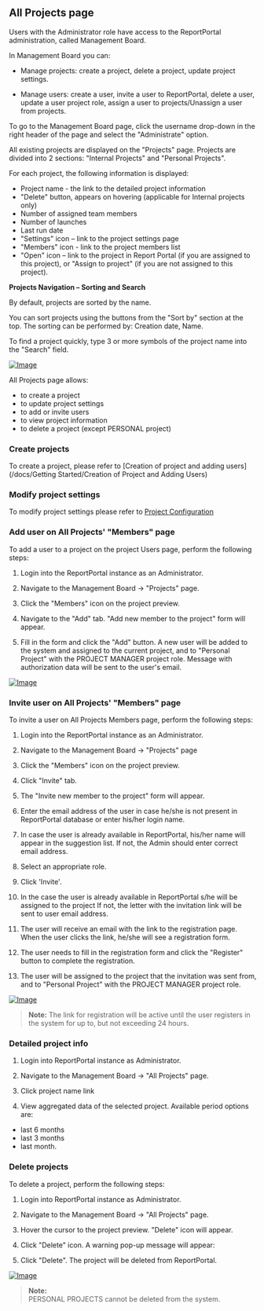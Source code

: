## All Projects page

Users with the Administrator role have access to the ReportPortal
administration, called Management Board.

In Management Board you can:

- Manage projects: create a project, delete a project, update project settings.

- Manage users: create a user, invite a user to ReportPortal, delete a user,
update a user project role, assign a user to projects/Unassign a user from
projects.

To go to the Management Board page, click the username drop-down in the
right header of the page and select the "Administrate" option.

All existing projects are displayed on the "Projects" page. Projects are
divided into 2 sections: "Internal Projects" and "Personal Projects".

For each project, the following information is displayed:

- Project name - the link to the detailed project information
- "Delete" button, appears on hovering (applicable for Internal projects only)
- Number of assigned team members
- Number of launches
- Last run date
- "Settings" icon – link to the project settings page
- "Members" icon - link to the project members list
- "Open" icon – link to the project in Report Portal (if you are assigned
    to this project), or "Assign to project" (if you are not assigned to this
    project).

**Projects Navigation – Sorting and Search**

By default, projects are sorted by the name.

You can sort projects using the buttons from the "Sort by" section at the top.
The sorting can be performed by: Creation date, Name.

To find a project quickly, type 3 or more symbols of the project name into the
"Search" field.

[ ![Image](Images/userGuide/managingProjects/generalView.png) ](https://youtu.be/ss-a39f5A9M)

All Projects page allows:
 - to create a project
 - to update project settings
 - to add or invite users
 - to view project information
 - to delete a project (except PERSONAL project)

### Create projects

To create a project, please refer to [Creation of project and adding users](/docs/Getting Started/Creation of Project and Adding Users)

### Modify project settings

To modify project settings please refer to [Project Configuration](https://reportportal.io/docs/Project-configuration)

### Add user on All Projects' "Members" page

To add a user to a project on the project Users page, perform the following steps:

1. Login into the ReportPortal instance as an Administrator.

2. Navigate to the Management Board -\> "Projects" page.

3. Click the "Members" icon on the project preview.

4. Navigate to the "Add" tab. "Add new member to the project" form will
    appear.

5. Fill in the form and click the "Add" button. A new user will be added
    to the system and assigned to the current project, and to "Personal Project" with the PROJECT MANAGER project role. Message with authorization data will be sent to the user's email.

[ ![Image](Images/userGuide/manageUsers/addUserFromProjectMembersPage.png) ](https://youtu.be/nkJmxlMfR1Q)


### Invite user on All Projects' "Members" page

To invite a user on All Projects Members page, perform the following steps:

1. Login into the ReportPortal instance as an Administrator.

2. Navigate to the Management Board -\> "Projects" page

3. Click the "Members" icon on the project preview.

4. Click "Invite" tab. 

5. The "Invite new member to the project" form will appear.

6. Enter the email address of the user in case he/she is not present in ReportPortal database
 or enter his/her login name.
 
7. In case the user is already available in ReportPortal, his/her name will appear in the suggestion list.
If not, the Admin should enter correct email address.

8. Select an appropriate role.

9. Click 'Invite'.

10. In the case the user is already available in ReportPortal s/he will be assigned to the project
If not, the letter with the invitation link will be sent to user email address.

11. The user will receive an email with the link to the registration page. 
When the user clicks the link, he/she will see a registration form.

11. The user needs to fill in the registration form and click the "Register"
button to complete the registration. 

12. The user will be assigned to the project that the invitation was sent from, and to "Personal Project" with the PROJECT
 MANAGER project role. 
 
[ ![Image](Images/userGuide/manageUsers/inviteUserFromMembersPageInMB.png) ](https://youtu.be/wK0PB-iVEjk)

>**Note:**
The link for registration will be active until the user registers in the system for up to,
but not exceeding 24 hours.


### Detailed project info

1. Login into ReportPortal instance as Administrator.

2. Navigate to the Management Board -\> "All Projects" page.

3. Click project name link

4. View aggregated data of the selected project. Available period options are:
 - last 6 months
 - last 3 months
 - last month.

### Delete projects

To delete a project, perform the following steps:

1. Login into ReportPortal instance as Administrator.

2. Navigate to the Management Board -\> "All Projects" page.

3. Hover the cursor to the project preview. "Delete" icon will appear.

4. Click "Delete" icon. A warning pop-up message will appear:

5. Click "Delete". The project will be deleted from ReportPortal.

[ ![Image](Images/userGuide/managingProjects/deleteProject.png) ](https://youtu.be/bipey3GxCiw)

>**Note:**  
PERSONAL PROJECTS cannot be deleted from the system.
